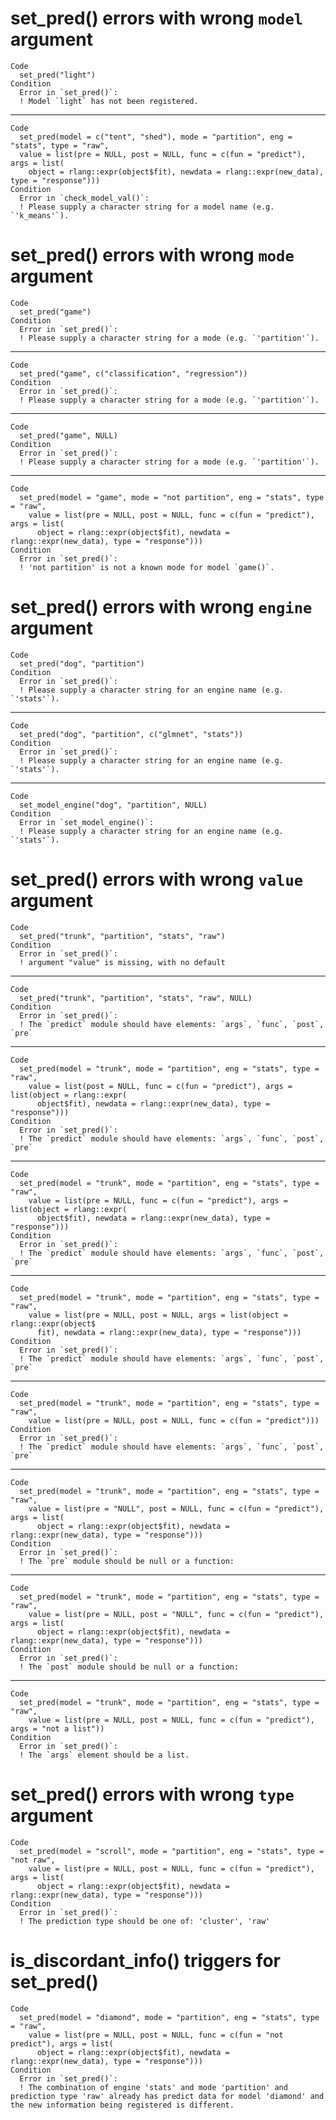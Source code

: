 # set_pred() errors with wrong `model` argument

    Code
      set_pred("light")
    Condition
      Error in `set_pred()`:
      ! Model `light` has not been registered.

---

    Code
      set_pred(model = c("tent", "shed"), mode = "partition", eng = "stats", type = "raw",
      value = list(pre = NULL, post = NULL, func = c(fun = "predict"), args = list(
        object = rlang::expr(object$fit), newdata = rlang::expr(new_data), type = "response")))
    Condition
      Error in `check_model_val()`:
      ! Please supply a character string for a model name (e.g. `'k_means'`).

# set_pred() errors with wrong `mode` argument

    Code
      set_pred("game")
    Condition
      Error in `set_pred()`:
      ! Please supply a character string for a mode (e.g. `'partition'`).

---

    Code
      set_pred("game", c("classification", "regression"))
    Condition
      Error in `set_pred()`:
      ! Please supply a character string for a mode (e.g. `'partition'`).

---

    Code
      set_pred("game", NULL)
    Condition
      Error in `set_pred()`:
      ! Please supply a character string for a mode (e.g. `'partition'`).

---

    Code
      set_pred(model = "game", mode = "not partition", eng = "stats", type = "raw",
        value = list(pre = NULL, post = NULL, func = c(fun = "predict"), args = list(
          object = rlang::expr(object$fit), newdata = rlang::expr(new_data), type = "response")))
    Condition
      Error in `set_pred()`:
      ! 'not partition' is not a known mode for model `game()`.

# set_pred() errors with wrong `engine` argument

    Code
      set_pred("dog", "partition")
    Condition
      Error in `set_pred()`:
      ! Please supply a character string for an engine name (e.g. `'stats'`).

---

    Code
      set_pred("dog", "partition", c("glmnet", "stats"))
    Condition
      Error in `set_pred()`:
      ! Please supply a character string for an engine name (e.g. `'stats'`).

---

    Code
      set_model_engine("dog", "partition", NULL)
    Condition
      Error in `set_model_engine()`:
      ! Please supply a character string for an engine name (e.g. `'stats'`).

# set_pred() errors with wrong `value` argument

    Code
      set_pred("trunk", "partition", "stats", "raw")
    Condition
      Error in `set_pred()`:
      ! argument "value" is missing, with no default

---

    Code
      set_pred("trunk", "partition", "stats", "raw", NULL)
    Condition
      Error in `set_pred()`:
      ! The `predict` module should have elements: `args`, `func`, `post`, `pre`

---

    Code
      set_pred(model = "trunk", mode = "partition", eng = "stats", type = "raw",
        value = list(post = NULL, func = c(fun = "predict"), args = list(object = rlang::expr(
          object$fit), newdata = rlang::expr(new_data), type = "response")))
    Condition
      Error in `set_pred()`:
      ! The `predict` module should have elements: `args`, `func`, `post`, `pre`

---

    Code
      set_pred(model = "trunk", mode = "partition", eng = "stats", type = "raw",
        value = list(pre = NULL, func = c(fun = "predict"), args = list(object = rlang::expr(
          object$fit), newdata = rlang::expr(new_data), type = "response")))
    Condition
      Error in `set_pred()`:
      ! The `predict` module should have elements: `args`, `func`, `post`, `pre`

---

    Code
      set_pred(model = "trunk", mode = "partition", eng = "stats", type = "raw",
        value = list(pre = NULL, post = NULL, args = list(object = rlang::expr(object$
          fit), newdata = rlang::expr(new_data), type = "response")))
    Condition
      Error in `set_pred()`:
      ! The `predict` module should have elements: `args`, `func`, `post`, `pre`

---

    Code
      set_pred(model = "trunk", mode = "partition", eng = "stats", type = "raw",
        value = list(pre = NULL, post = NULL, func = c(fun = "predict")))
    Condition
      Error in `set_pred()`:
      ! The `predict` module should have elements: `args`, `func`, `post`, `pre`

---

    Code
      set_pred(model = "trunk", mode = "partition", eng = "stats", type = "raw",
        value = list(pre = "NULL", post = NULL, func = c(fun = "predict"), args = list(
          object = rlang::expr(object$fit), newdata = rlang::expr(new_data), type = "response")))
    Condition
      Error in `set_pred()`:
      ! The `pre` module should be null or a function: 

---

    Code
      set_pred(model = "trunk", mode = "partition", eng = "stats", type = "raw",
        value = list(pre = NULL, post = "NULL", func = c(fun = "predict"), args = list(
          object = rlang::expr(object$fit), newdata = rlang::expr(new_data), type = "response")))
    Condition
      Error in `set_pred()`:
      ! The `post` module should be null or a function: 

---

    Code
      set_pred(model = "trunk", mode = "partition", eng = "stats", type = "raw",
        value = list(pre = NULL, post = NULL, func = c(fun = "predict"), args = "not a list"))
    Condition
      Error in `set_pred()`:
      ! The `args` element should be a list.

# set_pred() errors with wrong `type` argument

    Code
      set_pred(model = "scroll", mode = "partition", eng = "stats", type = "not raw",
        value = list(pre = NULL, post = NULL, func = c(fun = "predict"), args = list(
          object = rlang::expr(object$fit), newdata = rlang::expr(new_data), type = "response")))
    Condition
      Error in `set_pred()`:
      ! The prediction type should be one of: 'cluster', 'raw'

# is_discordant_info() triggers for set_pred()

    Code
      set_pred(model = "diamond", mode = "partition", eng = "stats", type = "raw",
        value = list(pre = NULL, post = NULL, func = c(fun = "not predict"), args = list(
          object = rlang::expr(object$fit), newdata = rlang::expr(new_data), type = "response")))
    Condition
      Error in `set_pred()`:
      ! The combination of engine 'stats' and mode 'partition' and prediction type 'raw' already has predict data for model 'diamond' and the new information being registered is different.

